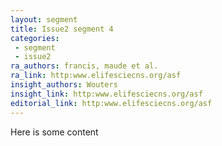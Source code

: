 ```yaml
---
layout: segment
title: Issue2 segment 4
categories:
 - segment
 - issue2
ra_authors: francis, maude et al.
ra_link: http:www.elifesciecns.org/asf
insight_authors: Wouters
insight_link: http:www.elifesciecns.org/asf
editorial_link: http:www.elifesciecns.org/asf
---
```


Here is some content